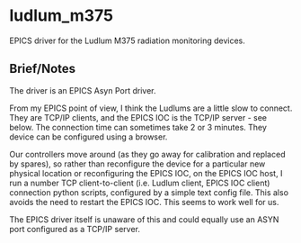# ludlum_m375
EPICS driver for the Ludlum M375 radiation monitoring devices.

## Brief/Notes

The driver is an EPICS Asyn Port driver.

From my EPICS point of view, I think the Ludlums are a little slow to connect.
They are  TCP/IP clients, and the EPICS IOC is the TCP/IP server - see below.
The connection time can sometimes take 2 or 3 minutes.
They device can be configured using a browser.

Our controllers move around (as they go away for calibration and replaced by
spares), so rather than reconfigure the device for a particular new physical
location or reconfiguring the EPICS IOC, on the EPICS IOC host, I run a number
TCP client-to-client (i.e.  Ludlum client, EPICS IOC client) connection python 
scripts, configured by a simple text config file.
This also avoids the need to restart the EPICS IOC.
This seems to work well for us.

The EPICS driver itself is unaware of this and could equally use an ASYN port
configured as a TCP/IP server.

